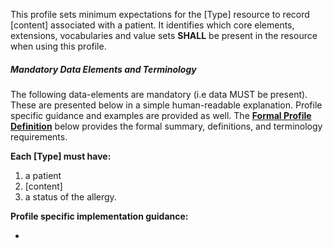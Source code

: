 This profile sets minimum expectations for the [Type] resource to record [content] associated with a patient. It identifies which core elements, extensions, vocabularies and value sets **SHALL** be present in the resource when using this profile.


##### Mandatory Data Elements and Terminology


The following data-elements are mandatory (i.e data MUST be present). These are presented below in a simple human-readable explanation.  Profile specific guidance and examples are provided as well.  The [**Formal Profile Definition**](#profile) below provides the  formal summary, definitions, and  terminology requirements.  

**Each [Type] must have:**

1.  a patient
2.  [content]
3.  a status of the allergy. 

**Profile specific implementation guidance:**

* 

